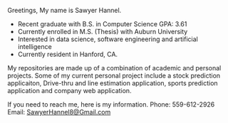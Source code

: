 Greetings, My name is Sawyer Hannel.

- Recent graduate with B.S. in Computer Science GPA: 3.61
- Currently enrolled in M.S. (Thesis) with Auburn University
- Interested in data science, software engineering and artificial intelligence
- Currently resident in Hanford, CA.

My repositories are made up of a combination of academic and personal projects. 
Some of my current personal project include a stock prediction applicaiton, Drive-thru and line estimation application, sports prediction application and company web application. 

If you need to reach me, here is my information.
  Phone: 559-612-2926
  Email: SawyerHannel8@Gmail.com
